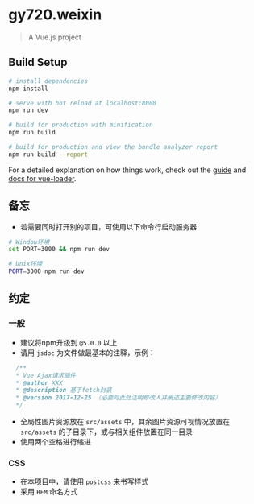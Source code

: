 # gy720.weixin

> A Vue.js project

## Build Setup

``` bash
# install dependencies
npm install

# serve with hot reload at localhost:8080
npm run dev

# build for production with minification
npm run build

# build for production and view the bundle analyzer report
npm run build --report
```

For a detailed explanation on how things work, check out the [guide](http://vuejs-templates.github.io/webpack/) and [docs for vue-loader](http://vuejs.github.io/vue-loader).

## 备忘

* 若需要同时打开别的项目，可使用以下命令行启动服务器
 
```bash
# Window环境
set PORT=3000 && npm run dev

# Unix环境
PORT=3000 npm run dev
```

## 约定

### 一般

* 建议将npm升级到 `@5.0.0` 以上
* 请用 `jsdoc` 为文件做最基本的注释，示例：

```js
  /**
  * Vue Ajax请求插件
  * @author XXX
  * @description 基于fetch封装
  * @version 2017-12-25 （必要时此处注明修改人并阐述主要修改内容）
  */
```
* 全局性图片资源放在 `src/assets` 中，其余图片资源可视情况放置在 `src/assets` 的子目录下，或与相关组件放置在同一目录
* 使用两个空格进行缩进

### CSS

* 在本项目中，请使用 `postcss` 来书写样式
* 采用 `BEM` 命名方式

